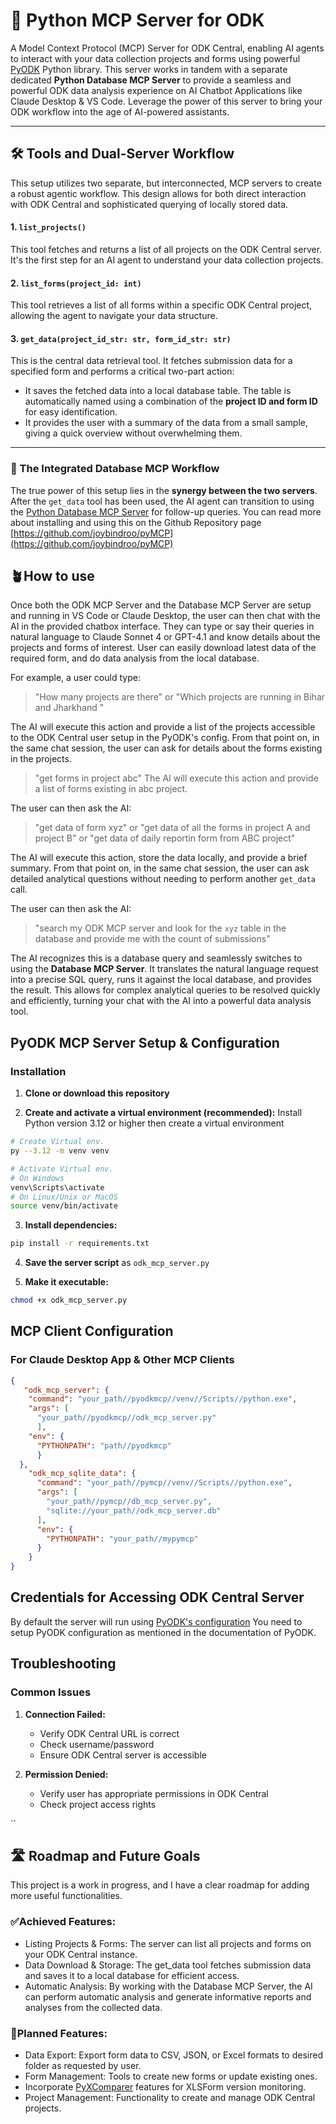 # 🚀 Python MCP Server for ODK

A Model Context Protocol (MCP) Server for ODK Central, enabling AI agents to interact with your data collection projects and forms using powerful [PyODK](https://github.com/getodk/pyodk) Python library. This server works in tandem with a separate dedicated **Python Database MCP Server** to provide a seamless and powerful ODK data analysis experience on AI Chatbot Applications like Claude Desktop & VS Code. Leverage the power of this server to bring your ODK workflow into the age of AI-powered assistants.

***

## 🛠️ Tools and Dual-Server Workflow

This setup utilizes two separate, but interconnected, MCP servers to create a robust agentic workflow. This design allows for both direct interaction with ODK Central and sophisticated querying of locally stored data. 

#### 1. `list_projects()`
This tool fetches and returns a list of all projects on the ODK Central server. It's the first step for an AI agent to understand your data collection projects.

#### 2. `list_forms(project_id: int)`
This tool retrieves a list of all forms within a specific ODK Central project, allowing the agent to navigate your data structure.

#### 3. `get_data(project_id_str: str, form_id_str: str)`
This is the central data retrieval tool. It fetches submission data for a specified form and performs a critical two-part action:
- It saves the fetched data into a local database table. The table is automatically named using a combination of the **project ID and form ID** for easy identification.
- It provides the user with a summary of the data from a small sample, giving a quick overview without overwhelming them.

***

### 🤝 The Integrated Database MCP Workflow

The true power of this setup lies in the **synergy between the two servers**. After the `get_data` tool has been used, the AI agent can transition to using the [Python Database MCP Server](https://github.com/joybindroo/pyMCP) for follow-up queries. You can read more about installing and using this on the Github Repository page [https://github.com/joybindroo/pyMCP](https://github.com/joybindroo/pyMCP)

## 🪴How to use
Once both the ODK MCP Server and the Database MCP Server are setup and running in VS Code or Claude Desktop, the user can then chat with the AI in the provided chatbox interface. They can type or say their queries in natural language to Claude Sonnet 4 or GPT-4.1 and know details about the projects and forms of interest. User can easily download latest data of the required form, and do data analysis from the local database.

For example, a user could type:

> "How many projects are there"
or
> "Which projects are running in Bihar and Jharkhand "

The AI will execute this action and provide a list of the projects accessible to the ODK Central user setup in the PyODK's config. From that point on, in the same chat session, the user can ask for details about the forms existing in the projects.

> "get forms in project abc"
The AI will execute this action and provide a list of forms existing in abc project.

The user can then ask the AI:
> "get data of form xyz"
or
> "get data of all the forms in project A and project B"
or
> "get data of daily reportin form from ABC project"

The AI will execute this action, store the data locally, and provide a brief summary. From that point on, in the same chat session, the user can ask detailed analytical questions without needing to perform another `get_data` call.

The user can then ask the AI:
> "search my ODK MCP server and look for the `xyz` table in the database and provide me with the count of submissions"


The AI recognizes this is a database query and seamlessly switches to using the **Database MCP Server**. It translates the natural language request into a precise SQL query, runs it against the local database, and provides the result. This allows for complex analytical queries to be resolved quickly and efficiently, turning your chat with the AI into a powerful data analysis tool.


## PyODK MCP Server Setup & Configuration

### Installation

1. **Clone or download this repository**

2. **Create and activate a virtual environment (recommended):**
Install Python version 3.12 or higher then create a virtual environment
```bash
# Create Virtual env.
py --3.12 -m venv venv

# Activate Virtual env.
# On Windows
venv\Scripts\activate
# On Linux/Unix or MacOS
source venv/bin/activate
```

3. **Install dependencies:**
```bash
pip install -r requirements.txt
```

4. **Save the server script** as `odk_mcp_server.py`

3. **Make it executable:**
```bash
chmod +x odk_mcp_server.py
```

## MCP Client Configuration

### For Claude Desktop App & Other MCP Clients


```json
{
   "odk_mcp_server": {
    "command": "your_path//pyodkmcp//venv//Scripts//python.exe",
    "args": [
      "your_path//pyodkmcp//odk_mcp_server.py"
      ],
    "env": {
      "PYTHONPATH": "path//pyodkmcp"
      }
  },
    "odk_mcp_sqlite_data": {
      "command": "your_path//pymcp//venv//Scripts//python.exe",
      "args": [
        "your_path//pymcp//db_mcp_server.py",
        "sqlite://your_path//odk_mcp_server.db"
      ],
      "env": {
        "PYTHONPATH": "your_path//mypymcp"
      }
    }
}
```

## Credentials for Accessing ODK Central Server

By default the server will run using [PyODK's configuration](https://github.com/getodk/pyodk?tab=readme-ov-file#configure)
You need to setup PyODK configuration as mentioned in the documentation of PyODK.


## Troubleshooting

### Common Issues

1. **Connection Failed:**
   - Verify ODK Central URL is correct
   - Check username/password
   - Ensure ODK Central server is accessible

2. **Permission Denied:**
   - Verify user has appropriate permissions in ODK Central
   - Check project access rights


``
## 🛣️ Roadmap and Future Goals

This project is a work in progress, and I have a clear roadmap for adding more useful functionalities.

### ✅Achieved Features:
- Listing Projects & Forms: The server can list all projects and forms on your ODK Central instance.
- Data Download & Storage: The get_data tool fetches submission data and saves it to a local database for efficient access.
- Automatic Analysis: By working with the Database MCP Server, the AI can perform automatic analysis and generate informative reports and analyses from the collected data.

### 🎯Planned Features:
- Data Export: Export form data to CSV, JSON, or Excel formats to desired folder as requested by user.
- Form Management: Tools to create new forms or update existing ones.
- Incorporate [PyXComparer](https://github.com/joybindroo/PyXComparer) features for XLSForm version monitoring.
- Project Management: Functionality to create and manage ODK Central projects.
